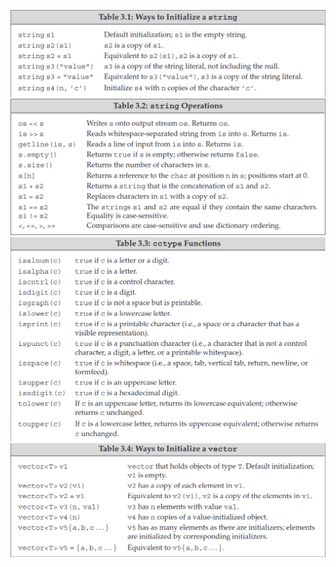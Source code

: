 ![string_init](../pic/string_init.png)
![string_operations](../pic/string_operations.png)
![cctype functions](../pic/cctype_functions.png)
![vector initialisation](../pic/vector_init.png)